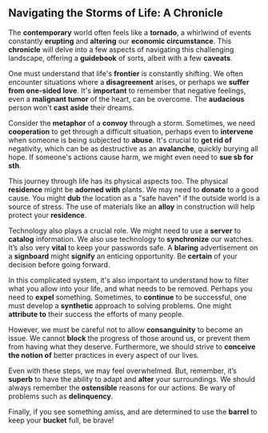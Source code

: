 ## Navigating the Storms of Life: A Chronicle

The **contemporary** world often feels like a **tornado**, a whirlwind of events constantly **erupting** and **altering** our **economic circumstance**. This **chronicle** will delve into a few aspects of navigating this challenging landscape, offering a **guidebook** of sorts, albeit with a few **caveats**.

One must understand that life's **frontier** is constantly shifting.  We often encounter situations where a **disagreement** arises, or perhaps we **suffer from one-sided love**.  It's **important** to remember that negative feelings, even a **malignant tumor** of the heart, can be overcome. The **audacious** person won't **cast aside** their dreams.

Consider the **metaphor** of a **convoy** through a storm.  Sometimes, we need **cooperation** to get through a difficult situation, perhaps even to **intervene** when someone is being subjected to **abuse**.  It's crucial to **get rid of** negativity, which can be as destructive as an **avalanche**, quickly burying all hope.  If someone's actions cause harm, we might even need to **sue sb for sth**.

This journey through life has its physical aspects too. The physical **residence** might be **adorned with** plants.  We may need to **donate** to a good cause. You might **dub** the location as a "safe haven" if the outside world is a source of stress. The use of materials like an **alloy** in construction will help protect your **residence**.

Technology also plays a crucial role. We might need to use a **server** to **catalog** information. We also use technology to **synchronize** our watches. It’s also very **vital** to keep your passwords safe.  A **blaring** advertisement on a **signboard** might **signify** an enticing opportunity. Be **certain** of your decision before going forward.

In this complicated system, it's also important to understand how to filter what you allow into your life, and what needs to be removed. Perhaps you need to **expel** something.  Sometimes, to **continue** to be successful, one must develop a **synthetic** approach to solving problems. One might **attribute to** their success the efforts of many people.

However, we must be careful not to allow **consanguinity** to become an issue. We cannot **block** the progress of those around us, or prevent them from having what they deserve. Furthermore, we should strive to **conceive the notion of** better practices in every aspect of our lives.

Even with these steps, we may feel overwhelmed. But, remember, it’s **superb** to have the ability to adapt and **alter** your surroundings.  We should always remember the **ostensible** reasons for our actions. Be wary of problems such as **delinquency**.  

Finally, if you see something amiss, and are determined to use the **barrel** to keep your **bucket** full, be brave!
